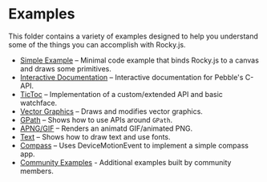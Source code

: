 # Examples

This folder contains a variety of examples designed to help you understand some of the things you can accomplish with Rocky.js. 
 
 - [Simple Example](simple/index.html) – Minimal code example that binds Rocky.js to a canvas and draws some primitives.
 - [Interactive Documentation](interactive/index.html) – Interactive documentation for Pebble's C-API.
 - [TicToc](tictoc/index.html) – Implementation of a custom/extended API and basic watchface.
 - [Vector Graphics](pdc/index.html) – Draws and modifies vector graphics.  
 - [GPath](gpath/index.html) – Shows how to use APIs around `GPath`.
 - [APNG/GIF](apng/index.html) – Renders an animatd GIF/animated PNG.
 - [Text](text/index.html) – Shows how to draw text and use fonts.
 - [Compass](motionEvents/index.html) – Uses DeviceMotionEvent to implement a simple compass app.
 - [Community Examples](community.html) - Additional examples built by community members.
